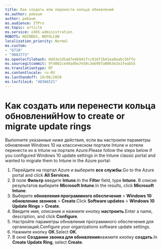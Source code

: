 ```yaml
---
title: Как создать или перенести кольца обновлений
ms.author: pebaum
author: pebaum
ms.audience: ITPro
ms.topic: article
ms.service: o365-administration
ROBOTS: NOINDEX, NOFOLLOW
localization_priority: Normal
ms.custom:
- "6718"
- "9003773"
ms.openlocfilehash: 0d43e2d5a87e4b941fcc91671b41ea0aabc5bffe
ms.sourcegitcommit: 9fd002ce49ad9a7e58c3eb997a8063e2e1feab55
ms.translationtype: MT
ms.contentlocale: ru-RU
ms.lasthandoff: 10/06/2020
ms.locfileid: "48366521"
---
```

# <a name="how-to-create-or-migrate-update-rings"></a><span data-ttu-id="9c14a-102">Как создать или перенести кольца обновлений</span><span class="sxs-lookup"><span data-stu-id="9c14a-102">How to create or migrate update rings</span></span>

<span data-ttu-id="9c14a-103">Выполните указанные ниже действия, если вы настроили параметры обновления Windows 10 на классическом портале Intune и хотели перенести их в Intune на портале Azure:</span><span class="sxs-lookup"><span data-stu-id="9c14a-103">Please follow the steps below if you configured Windows 10 update settings in the Intune classic portal and wanted to migrate them to Intune in the Azure portal:</span></span>

1. <span data-ttu-id="9c14a-104">Перейдите на портал Azure и выберите **все службы**.</span><span class="sxs-lookup"><span data-stu-id="9c14a-104">Go to the Azure portal and click **All Services**.</span></span>
2. <span data-ttu-id="9c14a-105">В поле **Фильтр** введите **Intune**.</span><span class="sxs-lookup"><span data-stu-id="9c14a-105">In the **Filter** field, type **Intune**.</span></span> <span data-ttu-id="9c14a-106">В списке результатов выберите **Microsoft Intune**.</span><span class="sxs-lookup"><span data-stu-id="9c14a-106">In the results, click **Microsoft Intune**.</span></span>
3. <span data-ttu-id="9c14a-107">Выберите **обновления программного обеспечения**  >  **Windows 10 обновление звонков**  >  **Create**.</span><span class="sxs-lookup"><span data-stu-id="9c14a-107">Click **Software updates** > **Windows 10 Update Rings** > **Create**.</span></span>
4. <span data-ttu-id="9c14a-108">Введите имя, описание и нажмите кнопку **настроить**.</span><span class="sxs-lookup"><span data-stu-id="9c14a-108">Enter a name, description, and click **Configure**.</span></span>
5. <span data-ttu-id="9c14a-109">Настройте параметры обновления программного обеспечения для организаций.</span><span class="sxs-lookup"><span data-stu-id="9c14a-109">Configure your organizations software update settings.</span></span>
6. <span data-ttu-id="9c14a-110">Нажмите кнопку **ОК**.</span><span class="sxs-lookup"><span data-stu-id="9c14a-110">Select **OK**.</span></span>
7. <span data-ttu-id="9c14a-111">В окне **Создание звонка для обновления**нажмите кнопку **создать**.</span><span class="sxs-lookup"><span data-stu-id="9c14a-111">In **Create Update Ring**, select **Create**.</span></span>
